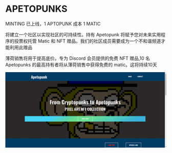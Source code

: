 # APETOPUNKS

MINTING 已上线，1 APTOPUNK 成本 1 MATIC

 将建立一个社区以实现社区的可持续性。持有 Apetopunk 将赋予您对未来实用程序的投票权托管 Matic 和 NFT 赠品。我们的社区成员需要成为一个不和谐频道才能利用此赠品

薄荷销售将用于提高底价。专为 Discord 会员提供的免费 NFT 赠品,10 名 Apetopunks 的最高持有者将从薄荷销售中获得免费的 matic。这将持续10天

![nft](321312.png)
